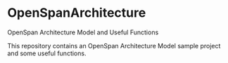 # OpenSpanArchitecture
OpenSpan Architecture Model and Useful Functions

This repository contains an OpenSpan Architecture Model sample project and some useful functions.
